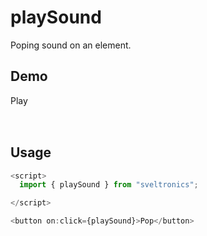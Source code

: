 # playSound

Poping sound on an element.

## Demo

<script>
  import { playSound } from "sveltronics";

</script>

<div
  on:click={playSound}
  style="width: 100px; height: 50px;"
  class="bg-[#f0f] text-white flex justify-center items-center rounded border-2 w-14 h-8"
>
  Play
</div>

## Usage

```js
<script>
  import { playSound } from "sveltronics";

</script>

<button on:click={playSound}>Pop</button>
```